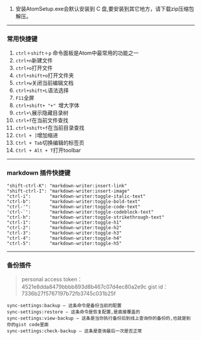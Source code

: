 1. 安装AtomSetup.exe会默认安装到 C 盘,要安装到其它地方，请下载zip压缩包解压。

---

### 常用快捷键
1. `ctrl＋shift＋p` 命令面板是Atom中最常用的功能之一
2. `ctrl+n`新建文件
3. `ctrl+o`打开文件
4. `ctrl+shift+o`打开文件夹
5. `ctrl+w`关闭当前编辑文档
6. `ctrl+shift+L`语法选择
7. `F11`全屏
8. `ctrl+shift+ "+" `增大字体
9. `ctrl+\`展示隐藏目录树
10. `ctrl+f`在当前文件查找
11. `ctrl+shift+f`在当前目录查找
12. `Ctrl + ]`增加缩进
13. `Ctrl + Tab`切换编辑的标签页
14. `Ctrl + Alt + T`打开toolbar

---
### markdown 插件快捷键
```
"shift-ctrl-K": "markdown-writer:insert-link"
"shift-ctrl-I": "markdown-writer:insert-image"
"ctrl-i":       "markdown-writer:toggle-italic-text"
"ctrl-b":       "markdown-writer:toggle-bold-text"
"ctrl-'":       "markdown-writer:toggle-code-text"
'ctrl-`':       "markdown-writer:toggle-codeblock-text"
"ctrl-h":       "markdown-writer:toggle-strikethrough-text"
"ctrl-1":       "markdown-writer:toggle-h1"
"ctrl-2":       "markdown-writer:toggle-h2"
"ctrl-3":       "markdown-writer:toggle-h3"
"ctrl-4":       "markdown-writer:toggle-h4"
"ctrl-5":       "markdown-writer:toggle-h5"
```

---
### 备份插件
 > personal access token：4521e8dda8479bbbb893d8b467c07d4ec80a2e9c
 > gist id：7336b27f5767197b72fb3745c031b25f
```
sync-settings:backup – 这条命令是备份当前的配置
sync-settings:restore – 这条命令是恢复配置,是直接覆盖的
sync-settings:view-backup – 这条是当你执行备份后到线上查询你的备份的,也就是到你的gist code里面
sync-settings:check-backup – 这条是查询最后一次是否正常
```
